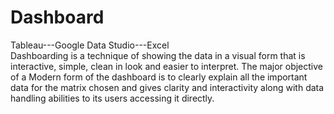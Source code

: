 # Dashboard
Tableau---Google Data Studio---Excel<br>
Dashboarding is a technique of showing the data in a visual form that is interactive, simple, clean in look and easier to interpret.
The major objective of a Modern form of the dashboard is to clearly explain all the important data for the matrix chosen and gives clarity and interactivity along with data handling abilities to its users accessing it directly.
